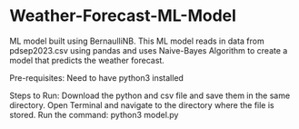 # Weather-Forecast-ML-Model
ML model built using BernaulliNB.
This ML model reads in data from pdsep2023.csv using pandas and uses Naive-Bayes Algorithm to create a model that predicts the weather forecast.


Pre-requisites: Need to have python3 installed

Steps to Run:
Download the python and csv file and save them in the same directory.
Open Terminal and navigate to the directory where the file is stored.
Run the command: python3 model.py
